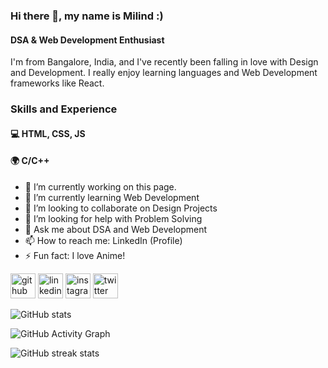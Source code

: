 ### Hi there 👋, my name is Milind :)

#### DSA & Web Development Enthusiast

I'm from Bangalore, India, and I've recently been falling in love with Design and Development. I really enjoy learning languages and Web Development frameworks like React.

### Skills and Experience

#### 💻 HTML, CSS, JS

#### 🌍 C/C++

- 🔭 I’m currently working on this page.
- 🌱 I’m currently learning Web Development
- 👯 I’m looking to collaborate on Design Projects
- 🤔 I’m looking for help with Problem Solving
- 💬 Ask me about DSA and Web Development
- 📫 How to reach me: LinkedIn (Profile)
- ⚡ Fun fact: I love Anime!

[<img src='https://cdn.jsdelivr.net/npm/simple-icons@3.0.1/icons/github.svg' alt='github' height='40'>](https://github.com/thatbeautifuldream) [<img src='https://cdn.jsdelivr.net/npm/simple-icons@3.0.1/icons/linkedin.svg' alt='linkedin' height='40'>](https://www.linkedin.com/in/milind--mishra/) [<img src='https://cdn.jsdelivr.net/npm/simple-icons@3.0.1/icons/instagram.svg' alt='instagram' height='40'>](https://www.instagram.com/that_beautifuldream/) [<img src='https://cdn.jsdelivr.net/npm/simple-icons@3.0.1/icons/twitter.svg' alt='twitter' height='40'>](https://twitter.com/dryruncatch)

![GitHub stats](https://github-readme-stats.vercel.app/api?username=thatbeautifuldream&show_icons=true)

![GitHub Activity Graph](https://activity-graph.herokuapp.com/graph?username=thatbeautifuldream)

![GitHub streak stats](https://github-readme-streak-stats.herokuapp.com/?user=thatbeautifuldream)
